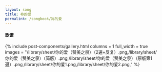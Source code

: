 ```yaml
---
layout: song
title: 祢的爱
permalink: /songbook/祢的爱
---
```


#### 歌谱

{% include post-components/gallery.html
    columns = 1
    full_width = true
    images = "/library/sheet/你的爱（赞美之泉）（2遍+反复）.png,/library/sheet/你的爱（赞美之泉）（简版）.png,/library/sheet/你的爱（赞美之泉）（原版第1遍）.png,/library/sheet/你的爱1.png,/library/sheet/你的爱2.png,"
%}
